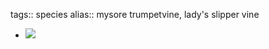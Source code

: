 tags:: species
alias:: mysore trumpetvine, lady's slipper vine
- ![](https://peach-geographical-bat-397.mypinata.cloud/ipfs/QmW76FgCNS6FvFhN6deBRjuVfGmuRU9h4bEm1hQX1R7M4A)